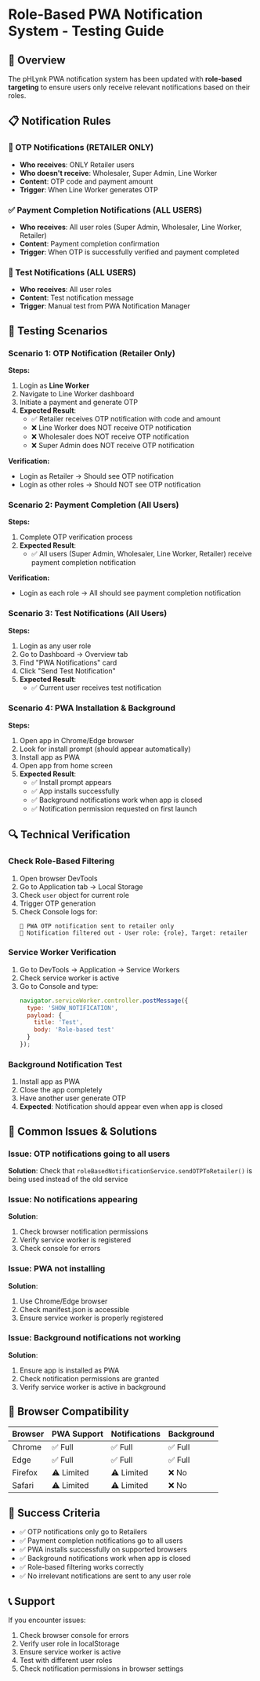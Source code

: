 # Role-Based PWA Notification System - Testing Guide

## 🎯 Overview

The pHLynk PWA notification system has been updated with **role-based targeting** to ensure users only receive relevant notifications based on their roles.

## 📋 Notification Rules

### 🔐 OTP Notifications (RETAILER ONLY)
- **Who receives**: ONLY Retailer users
- **Who doesn't receive**: Wholesaler, Super Admin, Line Worker
- **Content**: OTP code and payment amount
- **Trigger**: When Line Worker generates OTP

### ✅ Payment Completion Notifications (ALL USERS)
- **Who receives**: All user roles (Super Admin, Wholesaler, Line Worker, Retailer)
- **Content**: Payment completion confirmation
- **Trigger**: When OTP is successfully verified and payment completed

### 📱 Test Notifications (ALL USERS)
- **Who receives**: All user roles
- **Content**: Test notification message
- **Trigger**: Manual test from PWA Notification Manager

## 🧪 Testing Scenarios

### Scenario 1: OTP Notification (Retailer Only)

**Steps:**
1. Login as **Line Worker**
2. Navigate to Line Worker dashboard
3. Initiate a payment and generate OTP
4. **Expected Result**: 
   - ✅ Retailer receives OTP notification with code and amount
   - ❌ Line Worker does NOT receive OTP notification
   - ❌ Wholesaler does NOT receive OTP notification
   - ❌ Super Admin does NOT receive OTP notification

**Verification:**
- Login as Retailer → Should see OTP notification
- Login as other roles → Should NOT see OTP notification

### Scenario 2: Payment Completion (All Users)

**Steps:**
1. Complete OTP verification process
2. **Expected Result**: 
   - ✅ All users (Super Admin, Wholesaler, Line Worker, Retailer) receive payment completion notification

**Verification:**
- Login as each role → All should see payment completion notification

### Scenario 3: Test Notifications (All Users)

**Steps:**
1. Login as any user role
2. Go to Dashboard → Overview tab
3. Find "PWA Notifications" card
4. Click "Send Test Notification"
5. **Expected Result**: 
   - ✅ Current user receives test notification

### Scenario 4: PWA Installation & Background

**Steps:**
1. Open app in Chrome/Edge browser
2. Look for install prompt (should appear automatically)
3. Install app as PWA
4. Open app from home screen
5. **Expected Result**: 
   - ✅ Install prompt appears
   - ✅ App installs successfully
   - ✅ Background notifications work when app is closed
   - ✅ Notification permission requested on first launch

## 🔍 Technical Verification

### Check Role-Based Filtering

1. Open browser DevTools
2. Go to Application tab → Local Storage
3. Check `user` object for current role
4. Trigger OTP generation
5. Check Console logs for:
   ```
   📱 PWA OTP notification sent to retailer only
   🔕 Notification filtered out - User role: {role}, Target: retailer
   ```

### Service Worker Verification

1. Go to DevTools → Application → Service Workers
2. Check service worker is active
3. Go to Console and type:
   ```javascript
   navigator.serviceWorker.controller.postMessage({
     type: 'SHOW_NOTIFICATION',
     payload: {
       title: 'Test',
       body: 'Role-based test'
     }
   });
   ```

### Background Notification Test

1. Install app as PWA
2. Close the app completely
3. Have another user generate OTP
4. **Expected**: Notification should appear even when app is closed

## 🚨 Common Issues & Solutions

### Issue: OTP notifications going to all users
**Solution**: Check that `roleBasedNotificationService.sendOTPToRetailer()` is being used instead of the old service

### Issue: No notifications appearing
**Solution**: 
1. Check browser notification permissions
2. Verify service worker is registered
3. Check console for errors

### Issue: PWA not installing
**Solution**:
1. Use Chrome/Edge browser
2. Check manifest.json is accessible
3. Ensure service worker is properly registered

### Issue: Background notifications not working
**Solution**:
1. Ensure app is installed as PWA
2. Check notification permissions are granted
3. Verify service worker is active in background

## 📱 Browser Compatibility

| Browser | PWA Support | Notifications | Background |
|---------|-------------|---------------|-------------|
| Chrome | ✅ Full | ✅ Full | ✅ Full |
| Edge | ✅ Full | ✅ Full | ✅ Full |
| Firefox | ⚠️ Limited | ⚠️ Limited | ❌ No |
| Safari | ⚠️ Limited | ⚠️ Limited | ❌ No |

## 🎯 Success Criteria

- ✅ OTP notifications only go to Retailers
- ✅ Payment completion notifications go to all users
- ✅ PWA installs successfully on supported browsers
- ✅ Background notifications work when app is closed
- ✅ Role-based filtering works correctly
- ✅ No irrelevant notifications are sent to any user role

## 📞 Support

If you encounter issues:
1. Check browser console for errors
2. Verify user role in localStorage
3. Ensure service worker is active
4. Test with different user roles
5. Check notification permissions in browser settings